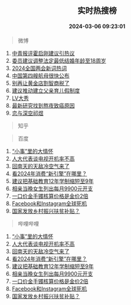 <div align="center"><h2>实时热搜榜</h2><h4>2024-03-06 09:23:01</h4></div>

> 微博  

1. [中青报评霍启刚建议引热议](https://s.weibo.com/weibo?q=%23%E4%B8%AD%E9%9D%92%E6%8A%A5%E8%AF%84%E9%9C%8D%E5%90%AF%E5%88%9A%E5%BB%BA%E8%AE%AE%E5%BC%95%E7%83%AD%E8%AE%AE%23&t=31&band_rank=1&Refer=top)<br />
2. [委员建议调整法定最低结婚年龄至18周岁](https://s.weibo.com/weibo?q=%23%E5%A7%94%E5%91%98%E5%BB%BA%E8%AE%AE%E8%B0%83%E6%95%B4%E6%B3%95%E5%AE%9A%E6%9C%80%E4%BD%8E%E7%BB%93%E5%A9%9A%E5%B9%B4%E9%BE%84%E8%87%B318%E5%91%A8%E5%B2%81%23&t=31&band_rank=2&Refer=top)<br />
3. [2024全国两会新词热词](https://s.weibo.com/weibo?q=%232024%E5%85%A8%E5%9B%BD%E4%B8%A4%E4%BC%9A%E6%96%B0%E8%AF%8D%E7%83%AD%E8%AF%8D%23&t=31&band_rank=3&Refer=top)<br />
4. [中国第四艘航母很快公布](https://s.weibo.com/weibo?q=%23%E4%B8%AD%E5%9B%BD%E7%AC%AC%E5%9B%9B%E8%89%98%E8%88%AA%E6%AF%8D%E5%BE%88%E5%BF%AB%E5%85%AC%E5%B8%83%23&t=31&band_rank=4&Refer=top)<br />
5. [别再让黄金店割智商税了](https://s.weibo.com/weibo?q=%23%E5%88%AB%E5%86%8D%E8%AE%A9%E9%BB%84%E9%87%91%E5%BA%97%E5%89%B2%E6%99%BA%E5%95%86%E7%A8%8E%E4%BA%86%23&t=31&band_rank=5&Refer=top)<br />
6. [建议推动建立父亲育儿假制度](https://s.weibo.com/weibo?q=%23%E5%BB%BA%E8%AE%AE%E6%8E%A8%E5%8A%A8%E5%BB%BA%E7%AB%8B%E7%88%B6%E4%BA%B2%E8%82%B2%E5%84%BF%E5%81%87%E5%88%B6%E5%BA%A6%23&t=31&band_rank=6&Refer=top)<br />
7. [LV大秀](https://s.weibo.com/weibo?q=LV%E5%A4%A7%E7%A7%80&t=31&band_rank=7&Refer=top)<br />
8. [最新研究找到熬夜致癌原因](https://s.weibo.com/weibo?q=%23%E6%9C%80%E6%96%B0%E7%A0%94%E7%A9%B6%E6%89%BE%E5%88%B0%E7%86%AC%E5%A4%9C%E8%87%B4%E7%99%8C%E5%8E%9F%E5%9B%A0%23&t=31&band_rank=8&Refer=top)<br />
9. [恋与深空祁煜](https://s.weibo.com/weibo?q=%E6%81%8B%E4%B8%8E%E6%B7%B1%E7%A9%BA%E7%A5%81%E7%85%9C&t=31&band_rank=9&Refer=top)<br />

> 知乎  


> 百度  

1. [“小事”里的大情怀](https://www.baidu.com/s?wd=%E2%80%9C%E5%B0%8F%E4%BA%8B%E2%80%9D%E9%87%8C%E7%9A%84%E5%A4%A7%E6%83%85%E6%80%80&sa=fyb_news&rsv_dl=fyb_news)<br />
2. [人大代表谈电视开机率不高](https://www.baidu.com/s?wd=%E4%BA%BA%E5%A4%A7%E4%BB%A3%E8%A1%A8%E8%B0%88%E7%94%B5%E8%A7%86%E5%BC%80%E6%9C%BA%E7%8E%87%E4%B8%8D%E9%AB%98&sa=fyb_news&rsv_dl=fyb_news)<br />
3. [回南天的天敌冷空气来了](https://www.baidu.com/s?wd=%E5%9B%9E%E5%8D%97%E5%A4%A9%E7%9A%84%E5%A4%A9%E6%95%8C%E5%86%B7%E7%A9%BA%E6%B0%94%E6%9D%A5%E4%BA%86&sa=fyb_news&rsv_dl=fyb_news)<br />
4. [看2024年消费“新引擎”在哪里？](https://www.baidu.com/s?wd=%E7%9C%8B2024%E5%B9%B4%E6%B6%88%E8%B4%B9%E2%80%9C%E6%96%B0%E5%BC%95%E6%93%8E%E2%80%9D%E5%9C%A8%E5%93%AA%E9%87%8C%EF%BC%9F&sa=fyb_news&rsv_dl=fyb_news)<br />
5. [建议把基础教育12年学制缩短至9年](https://www.baidu.com/s?wd=%E5%BB%BA%E8%AE%AE%E6%8A%8A%E5%9F%BA%E7%A1%80%E6%95%99%E8%82%B212%E5%B9%B4%E5%AD%A6%E5%88%B6%E7%BC%A9%E7%9F%AD%E8%87%B39%E5%B9%B4&sa=fyb_news&rsv_dl=fyb_news)<br />
6. [相亲当晚女生列出每月9900元开支](https://www.baidu.com/s?wd=%E7%9B%B8%E4%BA%B2%E5%BD%93%E6%99%9A%E5%A5%B3%E7%94%9F%E5%88%97%E5%87%BA%E6%AF%8F%E6%9C%889900%E5%85%83%E5%BC%80%E6%94%AF&sa=fyb_news&rsv_dl=fyb_news)<br />
7. [一口价金手镯核算价格是金价2倍](https://www.baidu.com/s?wd=%E4%B8%80%E5%8F%A3%E4%BB%B7%E9%87%91%E6%89%8B%E9%95%AF%E6%A0%B8%E7%AE%97%E4%BB%B7%E6%A0%BC%E6%98%AF%E9%87%91%E4%BB%B72%E5%80%8D&sa=fyb_news&rsv_dl=fyb_news)<br />
8. [Facebook和Instagram全球死机](https://www.baidu.com/s?wd=Facebook%E5%92%8CInstagram%E5%85%A8%E7%90%83%E6%AD%BB%E6%9C%BA&sa=fyb_news&rsv_dl=fyb_news)<br />
9. [国家发放乡村振兴扶贫补贴？](https://www.baidu.com/s?wd=%E5%9B%BD%E5%AE%B6%E5%8F%91%E6%94%BE%E4%B9%A1%E6%9D%91%E6%8C%AF%E5%85%B4%E6%89%B6%E8%B4%AB%E8%A1%A5%E8%B4%B4%EF%BC%9F&sa=fyb_news&rsv_dl=fyb_news)<br />

> 哔哩哔哩  

1. [“小事”里的大情怀](https://www.baidu.com/s?wd=%E2%80%9C%E5%B0%8F%E4%BA%8B%E2%80%9D%E9%87%8C%E7%9A%84%E5%A4%A7%E6%83%85%E6%80%80&sa=fyb_news&rsv_dl=fyb_news)<br />
2. [人大代表谈电视开机率不高](https://www.baidu.com/s?wd=%E4%BA%BA%E5%A4%A7%E4%BB%A3%E8%A1%A8%E8%B0%88%E7%94%B5%E8%A7%86%E5%BC%80%E6%9C%BA%E7%8E%87%E4%B8%8D%E9%AB%98&sa=fyb_news&rsv_dl=fyb_news)<br />
3. [回南天的天敌冷空气来了](https://www.baidu.com/s?wd=%E5%9B%9E%E5%8D%97%E5%A4%A9%E7%9A%84%E5%A4%A9%E6%95%8C%E5%86%B7%E7%A9%BA%E6%B0%94%E6%9D%A5%E4%BA%86&sa=fyb_news&rsv_dl=fyb_news)<br />
4. [看2024年消费“新引擎”在哪里？](https://www.baidu.com/s?wd=%E7%9C%8B2024%E5%B9%B4%E6%B6%88%E8%B4%B9%E2%80%9C%E6%96%B0%E5%BC%95%E6%93%8E%E2%80%9D%E5%9C%A8%E5%93%AA%E9%87%8C%EF%BC%9F&sa=fyb_news&rsv_dl=fyb_news)<br />
5. [建议把基础教育12年学制缩短至9年](https://www.baidu.com/s?wd=%E5%BB%BA%E8%AE%AE%E6%8A%8A%E5%9F%BA%E7%A1%80%E6%95%99%E8%82%B212%E5%B9%B4%E5%AD%A6%E5%88%B6%E7%BC%A9%E7%9F%AD%E8%87%B39%E5%B9%B4&sa=fyb_news&rsv_dl=fyb_news)<br />
6. [相亲当晚女生列出每月9900元开支](https://www.baidu.com/s?wd=%E7%9B%B8%E4%BA%B2%E5%BD%93%E6%99%9A%E5%A5%B3%E7%94%9F%E5%88%97%E5%87%BA%E6%AF%8F%E6%9C%889900%E5%85%83%E5%BC%80%E6%94%AF&sa=fyb_news&rsv_dl=fyb_news)<br />
7. [一口价金手镯核算价格是金价2倍](https://www.baidu.com/s?wd=%E4%B8%80%E5%8F%A3%E4%BB%B7%E9%87%91%E6%89%8B%E9%95%AF%E6%A0%B8%E7%AE%97%E4%BB%B7%E6%A0%BC%E6%98%AF%E9%87%91%E4%BB%B72%E5%80%8D&sa=fyb_news&rsv_dl=fyb_news)<br />
8. [Facebook和Instagram全球死机](https://www.baidu.com/s?wd=Facebook%E5%92%8CInstagram%E5%85%A8%E7%90%83%E6%AD%BB%E6%9C%BA&sa=fyb_news&rsv_dl=fyb_news)<br />
9. [国家发放乡村振兴扶贫补贴？](https://www.baidu.com/s?wd=%E5%9B%BD%E5%AE%B6%E5%8F%91%E6%94%BE%E4%B9%A1%E6%9D%91%E6%8C%AF%E5%85%B4%E6%89%B6%E8%B4%AB%E8%A1%A5%E8%B4%B4%EF%BC%9F&sa=fyb_news&rsv_dl=fyb_news)<br />

